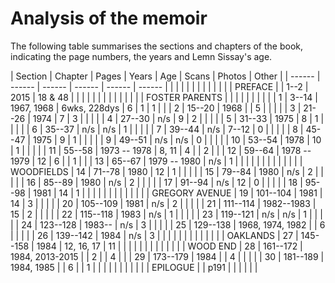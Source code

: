 # Analysis of the memoir

The following table summarises the sections and chapters of the book, indicating the page numbers, the years and Lemn Sissay's age.

|	Section	|	Chapter	|	Pages	|	Years	|	Age	|	Scans	|	Photos	|	Other	|
|	------	|	------	|	------	|	------	|	------	|	------	|		|		|
|		|		|		|		|		|		|		|		|
|	PREFACE	|		|	1--2	|	2015	|	18 & 48	|		|		|		|
|		|		|		|		|		|		|		|		|
|	FOSTER PARENTS	|		|		|		|		|		|		|		|
|		|	1	|	3--14	|	1967, 1968	|	6wks, 228dys	|	6	|	1	|	1	|
|		|	2	|	15--20	|	1968	|		|	5	|		|		|
|		|	3	|	21--26	|	1974	|	7	|	3	|		|		|
|		|	4	|	27--30	|	n/s	|	9	|	2	|		|		|
|		|	5	|	31--33	|	1975	|	8	|	1	|		|		|
|		|	6	|	35--37	|	n/s	|	n/s	|	1	|		|		|
|		|	7	|	39--44	|	n/s	|	7--12	|	0	|		|		|
|		|	8	|	45--47	|	1975	|	9	|	1	|		|		|
|		|	9	|	49--51	|	n/s	|	n/s	|	0	|		|		|
|		|	10	|	53--54	|	1978	|	10	|	1	|		|		|
|		|	11	|	55--58	|	1973 -- 1978	|	8, 11	|	4	|		|	2	|
|		|	12	|	59--64	|	1978 -- 1979	|	12	|	6	|		|	1	|
|		|	13	|	65--67	|	1979 -- 1980	|	n/s	|	1	|		|		|
|		|		|		|		|		|		|		|		|
|	WOODFIELDS	|	14	|	71--78	|	1980	|	12	|	1	|		|		|
|		|	15	|	79--84	|	1980	|	n/s	|	2	|		|		|
|		|	16	|	85--89	|	1980	|	n/s	|	2	|		|		|
|		|	17	|	91--94	|	n/s	|	12	|	0	|		|		|
|		|	18	|	95--98	|	1981	|	14	|	1	|		|		|
|		|		|		|		|		|		|		|		|
|	GREGORY AVENUE	|	19	|	101--104	|	1981	|	14	|	3	|		|		|
|		|	20	|	105--109	|	1981	|	n/s	|	2	|		|		|
|		|	21	|	111--114	|	1982--1983	|	15	|	2	|		|		|
|		|	22	|	115--118	|	1983	|	n/s	|	1	|		|		|
|		|	23	|	119--121	|	n/s	|	n/s	|	1	|		|		|
|		|	24	|	123--128	|	1983--	|	n/s	|	3	|		|		|
|		|	25	|	129--138	|	1968, 1974, 1982	|		|	6	|		|		|
|		|	26	|	139--142	|	1984	|	n/s	|	3	|		|		|
|		|		|		|		|		|		|		|		|
|	OAKLANDS	|	27	|	145--158	|	1984	|	12, 16, 17	|	11	|		|		|
|		|		|		|		|		|		|		|		|
|	WOOD END	|	28	|	161--172	|	1984, 2013-2015	|		|	2	|		|	4	|
|		|	29	|	173--179	|	1984	|		|	4	|		|		|
|		|	30	|	181--189	|	1984, 1985	|		|	6	|		|	1	|
|		|		|		|		|		|		|		|		|
|	EPILOGUE	|		|	p191	|		|		|		|		|		|
